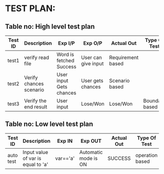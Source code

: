# TEST PLAN:

## Table no: High level test plan

| **Test ID** | **Description**                                              | **Exp I/P** | **Exp O/P** | **Actual Out** |**Type Of Test**  |    
|-------------|--------------------------------------------------------------|------------|-------------|----------------|------------------|
|test1|verify read file|Word is fetched	Success|User can give input|Requirement based|
|test2|Verify chances scenario|User input	Gets chances|User gets chances|Scenario based|
|test3|Verify the end result|User input|Lose/Won|Lose/Won|Boundary based|



## Table no: Low level test plan

| **Test ID** |  **Description**                                              | **Exp IN** | **Exp OUT** | **Actual Out** |**Type Of Test**  |    
|------------|-------------------------------------------------------------------|------------|-------------|----------------|------------------|
|auto test|Input value of var is equal to 'a'|var=='a'|Automatic mode is ON|SUCCESS|operation based|
